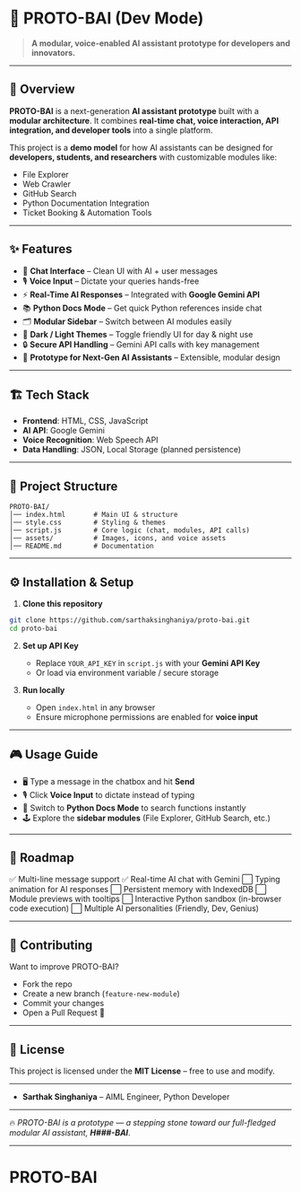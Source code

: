 # 🚀 PROTO-BAI (Dev Mode)

> **A modular, voice-enabled AI assistant prototype for developers and innovators.**

---

## 📌 Overview

**PROTO-BAI** is a next-generation **AI assistant prototype** built with a **modular architecture**.
It combines **real-time chat, voice interaction, API integration, and developer tools** into a single platform.

This project is a **demo model** for how AI assistants can be designed for **developers, students, and researchers** with customizable modules like:

* File Explorer
* Web Crawler
* GitHub Search
* Python Documentation Integration
* Ticket Booking & Automation Tools

---

## ✨ Features

* 💬 **Chat Interface** – Clean UI with AI + user messages
* 🎙 **Voice Input** – Dictate your queries hands-free
* ⚡ **Real-Time AI Responses** – Integrated with **Google Gemini API**
* 📚 **Python Docs Mode** – Get quick Python references inside chat
* 🗂 **Modular Sidebar** – Switch between AI modules easily
* 🌙 **Dark / Light Themes** – Toggle friendly UI for day & night use
* 🔒 **Secure API Handling** – Gemini API calls with key management
* 🧠 **Prototype for Next-Gen AI Assistants** – Extensible, modular design

---

## 🏗 Tech Stack

* **Frontend**: HTML, CSS, JavaScript
* **AI API**: Google Gemini
* **Voice Recognition**: Web Speech API
* **Data Handling**: JSON, Local Storage (planned persistence)

---

## 📂 Project Structure

```
PROTO-BAI/
│── index.html       # Main UI & structure
│── style.css        # Styling & themes
│── script.js        # Core logic (chat, modules, API calls)
│── assets/          # Images, icons, and voice assets
│── README.md        # Documentation
```

---

## ⚙️ Installation & Setup

1. **Clone this repository**

```bash
git clone https://github.com/sarthaksinghaniya/proto-bai.git
cd proto-bai
```

2. **Set up API Key**

   * Replace `YOUR_API_KEY` in `script.js` with your **Gemini API Key**
   * Or load via environment variable / secure storage

3. **Run locally**

   * Open `index.html` in any browser
   * Ensure microphone permissions are enabled for **voice input**

---

## 🎮 Usage Guide

* 🖥 Type a message in the chatbox and hit **Send**
* 🎙 Click **Voice Input** to dictate instead of typing
* 📑 Switch to **Python Docs Mode** to search functions instantly
* 🕹 Explore the **sidebar modules** (File Explorer, GitHub Search, etc.)

---

## 🔮 Roadmap

✅ Multi-line message support
✅ Real-time AI chat with Gemini
⬜ Typing animation for AI responses
⬜ Persistent memory with IndexedDB
⬜ Module previews with tooltips
⬜ Interactive Python sandbox (in-browser code execution)
⬜ Multiple AI personalities (Friendly, Dev, Genius)

---

## 🤝 Contributing

Want to improve PROTO-BAI?

* Fork the repo
* Create a new branch (`feature-new-module`)
* Commit your changes
* Open a Pull Request 🎉

---

## 📜 License

This project is licensed under the **MIT License** – free to use and modify.

---

* **Sarthak Singhaniya** – AIML Engineer, Python Developer

---

🔥 *PROTO-BAI is a prototype — a stepping stone toward our full-fledged modular AI assistant, **H###-BAI***.

---


# PROTO-BAI

